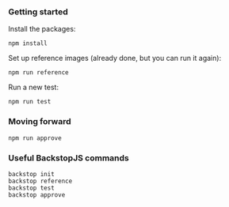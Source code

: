 ### Getting started

Install the packages:
```
npm install
```

Set up reference images (already done, but you can run it again):
```
npm run reference
```

Run a new test:
```
npm run test
```


### Moving forward
```
npm run approve
```

### Useful BackstopJS commands
```
backstop init
backstop reference
backstop test
backstop approve
```
